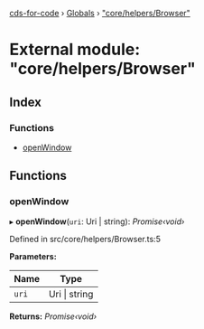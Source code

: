 [cds-for-code](../README.md) › [Globals](../globals.md) › ["core/helpers/Browser"](_core_helpers_browser_.md)

# External module: "core/helpers/Browser"

## Index

### Functions

* [openWindow](_core_helpers_browser_.md#openwindow)

## Functions

###  openWindow

▸ **openWindow**(`uri`: Uri | string): *Promise‹void›*

Defined in src/core/helpers/Browser.ts:5

**Parameters:**

Name | Type |
------ | ------ |
`uri` | Uri &#124; string |

**Returns:** *Promise‹void›*
